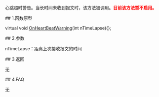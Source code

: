 <p>心跳超时警告。当长时间未收到报文时，该方法被调用。<font color="red"><b>目前该方法暂不启用。</b></font></p>
<span class="anchor" id="327f5667-6401-4963-81ca-e84937c8398c"></span>
## 1.函数原型
<p>virtual void <a href="../../../JYJK/CTHOSTFTDCTRADERAPI/ONHEARTBEATWARNING/">OnHeartBeatWarning</a>(int nTimeLapse){};</p>
<span class="anchor" id="aa32de2f-d966-4c5f-b445-84f170946209"></span>
## 2.参数
<p>nTimeLapse：距离上次接收报文的时间</p>
<span class="anchor" id="f4ad902e-1353-4fd3-9237-ced26e262c0a"></span>
## 3.返回
<p>无</p>
<span class="anchor" id="cecf6843-3af3-49d1-9d3f-c1afaac742bd"></span>
## 4.FAQ
<p>无</p>
